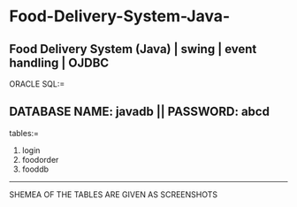 # Food-Delivery-System-Java-
Food Delivery System (Java) | swing | event handling | OJDBC
------------------------------------------------------------------
ORACLE SQL:=

DATABASE NAME: javadb || 
PASSWORD: abcd
-------------------------------------------------------------------
tables:=
1. login
2. foodorder
3. fooddb
------------------------------------------------------------------
SHEMEA OF THE TABLES ARE GIVEN AS SCREENSHOTS
